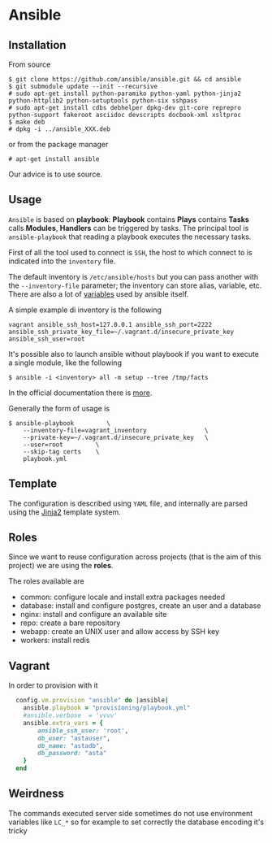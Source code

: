 Ansible
=======

Installation
------------

From source

    $ git clone https://github.com/ansible/ansible.git && cd ansible
    $ git submodule update --init --recursive
    # sudo apt-get install python-paramiko python-yaml python-jinja2 python-httplib2 python-setuptools python-six sshpass
    # sudo apt-get install cdbs debhelper dpkg-dev git-core reprepro python-support fakeroot asciidoc devscripts docbook-xml xsltproc
    $ make deb
    # dpkg -i ../ansible_XXX.deb

or from the package manager

    # apt-get install ansible

Our advice is to use source.

Usage
-----

``Ansible`` is based on **playbook**: **Playbook** contains **Plays** contains **Tasks** calls **Modules**,
**Handlers** can be triggered by tasks. The principal tool is ``ansible-playbook`` that reading a playbook
executes the necessary tasks.

First of all the tool used to connect is ``SSH``, the host to which connect to is indicated into the ``inventory`` file.


The default inventory is ``/etc/ansible/hosts`` but you can pass another with the ``--inventory-file`` parameter; the inventory
can store alias, variable, etc. There are also a lot of
[variables](http://docs.ansible.com/intro_inventory.html#list-of-behavioral-inventory-parameters) used by ansible itself.

A simple example di inventory is the following

    vagrant ansible_ssh_host=127.0.0.1 ansible_ssh_port=2222 ansible_ssh_private_key_file=~/.vagrant.d/insecure_private_key ansible_ssh_user=root

It's possible also to launch ansible without playbook if you want to execute a single module, like the following

    $ ansible -i <inventory> all -m setup --tree /tmp/facts

In the official documentation there is [more](http://docs.ansible.com/intro_adhoc.html).

Generally the form of usage is

    $ ansible-playbook         \
        --inventory-file=vagrant_inventory                \
        --private-key=~/.vagrant.d/insecure_private_key   \
        --user=root         \
        --skip-tag certs    \
        playbook.yml

Template
--------

The configuration is described using ``YAML`` file, and internally are parsed using the [Jinja2](http://jinja.pocoo.org/)
template system.

Roles
-----

Since we want to reuse configuration across projects (that is the aim of this project) we are using the **roles**.

The roles available are

 - common: configure locale and install extra packages needed
 - database: install and configure postgres, create an user and a database
 - nginx: install and configure an available site
 - repo: create a bare repository
 - webapp: create an UNIX user and allow access by SSH key
 - workers: install redis

Vagrant
-------

In order to provision with it

```ruby
  config.vm.provision "ansible" do |ansible|
    ansible.playbook = "provisioning/playbook.yml"
    #ansible.verbose  = 'vvvv'
    ansible.extra_vars = {
        ansible_ssh_user: 'root',
        db_user: "astauser",
        db_name: "astadb",
        db_password: "asta"
    }
  end
```

Weirdness
---------

The commands executed server side sometimes do not use environment variables like ``LC_*`` so for example
to set correctly the database encoding it's tricky
